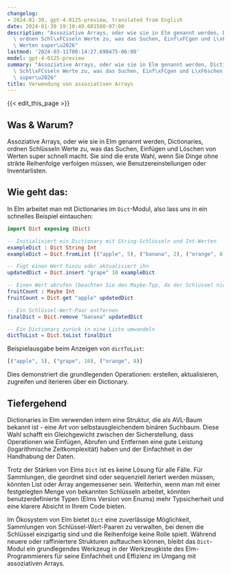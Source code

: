 ```yaml
---
changelog:
- 2024-01-30, gpt-4-0125-preview, translated from English
date: 2024-01-30 19:10:49.601580-07:00
description: "Assoziative Arrays, oder wie sie in Elm genannt werden, Dictionaries,\
  \ ordnen Schl\xFCsseln Werte zu, was das Suchen, Einf\xFCgen und L\xF6schen von\
  \ Werten super\u2026"
lastmod: '2024-03-11T00:14:27.690475-06:00'
model: gpt-4-0125-preview
summary: "Assoziative Arrays, oder wie sie in Elm genannt werden, Dictionaries, ordnen\
  \ Schl\xFCsseln Werte zu, was das Suchen, Einf\xFCgen und L\xF6schen von Werten\
  \ super\u2026"
title: Verwendung von assoziativen Arrays
---
```


{{< edit_this_page >}}

## Was & Warum?

Assoziative Arrays, oder wie sie in Elm genannt werden, Dictionaries, ordnen Schlüsseln Werte zu, was das Suchen, Einfügen und Löschen von Werten super schnell macht. Sie sind die erste Wahl, wenn Sie Dinge ohne strikte Reihenfolge verfolgen müssen, wie Benutzereinstellungen oder Inventarlisten.

## Wie geht das:

In Elm arbeitet man mit Dictionaries im `Dict`-Modul, also lass uns in ein schnelles Beispiel eintauchen:

```Elm
import Dict exposing (Dict)

-- Initialisiert ein Dictionary mit String-Schlüsseln und Int-Werten
exampleDict : Dict String Int
exampleDict = Dict.fromList [("apple", 5), ("banana", 2), ("orange", 8)]

-- Fügt einen Wert hinzu oder aktualisiert ihn
updatedDict = Dict.insert "grape" 10 exampleDict

-- Einen Wert abrufen (beachten Sie den Maybe-Typ, da der Schlüssel nicht vorhanden sein könnte)
fruitCount : Maybe Int
fruitCount = Dict.get "apple" updatedDict

-- Ein Schlüssel-Wert-Paar entfernen
finalDict = Dict.remove "banana" updatedDict

-- Ein Dictionary zurück in eine Liste umwandeln
dictToList = Dict.toList finalDict
```

Beispielausgabe beim Anzeigen von `dictToList`:

```Elm
[("apple", 5), ("grape", 10), ("orange", 8)]
```

Dies demonstriert die grundlegenden Operationen: erstellen, aktualisieren, zugreifen und iterieren über ein Dictionary.

## Tiefergehend

Dictionaries in Elm verwenden intern eine Struktur, die als AVL-Baum bekannt ist - eine Art von selbstausgleichendem binären Suchbaum. Diese Wahl schafft ein Gleichgewicht zwischen der Sicherstellung, dass Operationen wie Einfügen, Abrufen und Entfernen eine gute Leistung (logarithmische Zeitkomplexität) haben und der Einfachheit in der Handhabung der Daten.

Trotz der Stärken von Elms `Dict` ist es keine Lösung für alle Fälle. Für Sammlungen, die geordnet sind oder sequenziell iteriert werden müssen, könnten List oder Array angemessener sein. Weiterhin, wenn man mit einer festgelegten Menge von bekannten Schlüsseln arbeitet, könnten benutzerdefinierte Typen (Elms Version von Enums) mehr Typsicherheit und eine klarere Absicht in Ihrem Code bieten.

Im Ökosystem von Elm bietet `Dict` eine zuverlässige Möglichkeit, Sammlungen von Schlüssel-Wert-Paaren zu verwalten, bei denen die Schlüssel einzigartig sind und die Reihenfolge keine Rolle spielt. Während neuere oder raffiniertere Strukturen auftauchen können, bleibt das `Dict`-Modul ein grundlegendes Werkzeug in der Werkzeugkiste des Elm-Programmierers für seine Einfachheit und Effizienz im Umgang mit assoziativen Arrays.
